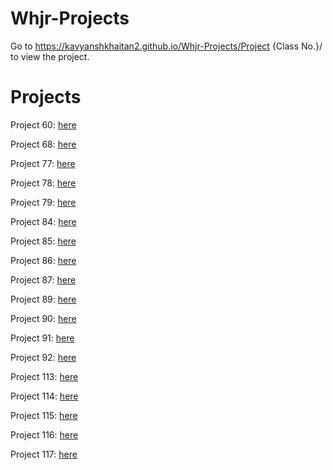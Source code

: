 # Whjr-Projects

Go to https://kavyanshkhaitan2.github.io/Whjr-Projects/Project {Class No.}/  to view the project.

# Projects
Project 60: [here](https://kavyanshkhaitan2.github.io/Whjr-Projects/Project%2060/)

Project 68: [here](https://kavyanshkhaitan2.github.io/Whjr-Projects/Project%2068/)

Project 77: [here](https://kavyanshkhaitan2.github.io/Whjr-Projects/Project%2077/)

Project 78: [here](https://kavyanshkhaitan2.github.io/Whjr-Projects/Project%2078/)

Project 79: [here](https://kavyanshkhaitan2.github.io/Whjr-Projects/Project%2079/)

Project 84: [here](https://kavyanshkhaitan2.github.io/Whjr-Projects/Project%2084/)

Project 85: [here](https://kavyanshkhaitan2.github.io/Whjr-Projects/Project%2085/)

Project 86: [here](https://kavyanshkhaitan2.github.io/Whjr-Projects/Project%2086/)

Project 87: [here](https://kavyanshkhaitan2.github.io/Whjr-Projects/Project%2087/)

Project 89: [here](https://kavyanshkhaitan2.github.io/Whjr-Projects/Project%2089/)

Project 90: [here](https://kavyanshkhaitan2.github.io/Whjr-Projects/Project%2090/)

Project 91: [here](https://kavyanshkhaitan2.github.io/Whjr-Projects/Project%2091/)

Project 92: [here](https://kavyanshkhaitan2.github.io/Whjr-Projects/Project%2092/)

Project 113: [here](https://kavyanshkhaitan2.github.io/Whjr-Projects/Project%20113/)

Project 114: [here](https://kavyanshkhaitan2.github.io/Whjr-Projects/Project%20114/)

Project 115: [here](https://kavyanshkhaitan2.github.io/Whjr-Projects/Project%20115/)

Project 116: [here](https://kavyanshkhaitan2.github.io/Whjr-Projects/Project%20116/)

Project 117: [here](https://kavyanshkhaitan2.github.io/Whjr-Projects/Project%20117/)
